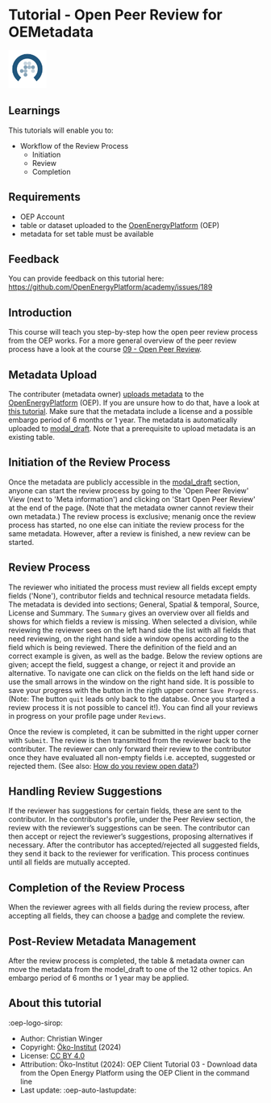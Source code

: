# Tutorial - Open Peer Review for OEMetadata

<!-- keep img below title and without align="left"  -->
<img src="https://raw.githubusercontent.com/OpenEnergyPlatform/academy/develop/docs/data/img/OEP_logo_2_no_text.svg" alt="OpenEnergy Platform" height="75" width="75" />

## Learnings

This tutorials will enable you to:

- Workflow of the Review Process
	- Initiation
	- Review
	- Completion

## Requirements

- OEP Account 
- table or dataset uploaded to the [OpenEnergyPlatform](https://openenergyplatform.org/) (OEP)
- metadata for set table must be available

 
## Feedback 
 
You can provide feedback on this tutorial here: https://github.com/OpenEnergyPlatform/academy/issues/189

## Introduction

This course will teach you step-by-step how the open peer review process from the OEP works. For a more general overview of the peer review process have a look at the course [09 - Open Peer Review](https://openenergyplatform.github.io/academy/courses/09_peer_review/).

## Metadata Upload

The contributer (metadata owner) [uploads metadata](https://openenergyplatform.org/dataedit/wizard/) to the [OpenEnergyPlatform](https://openenergyplatform.org/) (OEP). If you are unsure how to do that, have a look at [this tutorial](https://openenergyplatform.github.io/academy/tutorials/99_other/beginners_guide/#22-create-metadata). Make sure that the metadata include a license and a possible embargo period of 6 months or 1 year. The metadata is automatically uploaded to [modal_draft](https://openenergyplatform.org/dataedit/view/model_draft). Note that a prerequisite to upload metadata is an existing table.


## Initiation of the Review Process

Once the metadata are publicly accessible in the [modal_draft](https://openenergyplatform.org/dataedit/view/model_draft) section, anyone can start the review process by going to the 'Open Peer Review' View (next to 'Meta information') and clicking on 'Start Open Peer Review' at the end of the page. (Note that the metadata owner cannot review their own metadata.)
The review process is exclusive; menanig once the review process has started, no one else can initiate the review process for the same metadata. However, after a review is finished, a new review can be started.

## Review Process

The reviewer who initiated the process must review all fields except empty fields ('None'), contributor fields and technical resource metadata fields. The metadata is devided into sections; General, Spatial & temporal, Source, License and Summary. The `Summary` gives an overview over all fields and shows for which fields a review is missing. When selected a division, while reviewing the reviewer sees on the left hand side the list with all fields that need reviewing, on the right hand side a window opens according to the field which is being reviewed. There the definition of the field and an correct example is given, as well as the badge. Below the review options are given; accept the field, suggest a change, or reject it and provide an alternative. To navigate one can click on the fields on the left hand side or use the small arrows in the window on the right hand side. It is possible to save your progress with the button in the rigth upper corner `Save Progress`. (Note: The button `quit` leads only back to the databse. Once you started a review process it is not possible to cancel it!). You can find all your reviews in progress on your profile page under `Reviews`.

Once the review is completed, it can be submitted in the right upper corner with `Submit`. The review is then transmitted from the reviewer back to the contributer. The reviewer can only forward their review to the contributor once they have evaluated all non-empty fields i.e. accepted, suggested or rejected them. (See also: [How do you review open data?](https://openenergyplatform.github.io/academy/courses/09_peer_review/#how-do-you-review-open-data))

## Handling Review Suggestions

If the reviewer has suggestions for certain fields, these are sent to the contributor. In the contributor's profile, under the Peer Review section, the review with the reviewer’s suggestions can be seen. The contributor can then accept or reject the reviewer’s suggestions, proposing alternatives if necessary. After the contributor has accepted/rejected all suggested fields, they send it back to the reviewer for verification. This process continues until all fields are mutually accepted.

## Completion of the Review Process

When the reviewer agrees with all fields during the review process, after accepting all fields, they can choose a [badge](https://openenergyplatform.github.io/academy/courses/09_peer_review/#how-to-evaluate-and-present-the-review-what-are-badges) and complete the review.

## Post-Review Metadata Management

After the review process is completed, the table & metadata owner can move the metadata from the model_draft to one of the 12 other topics. An embargo period of 6 months or 1 year may be applied.

## About this tutorial

:oep-logo-sirop:

- Author: Christian Winger
- Copyright: [Öko-Institut](https://www.oeko.de) (2024)
- License: [CC BY 4.0](https://creativecommons.org/licenses/by/4.0/deed.en)
- Attribution: Öko-Institut (2024): OEP Client Tutorial 03 - Download data from the Open Energy Platform using the OEP Client in the command line
- Last update: :oep-auto-lastupdate:

